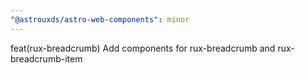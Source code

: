 ```yaml
---
"@astrouxds/astro-web-components": minor
---
```


feat(rux-breadcrumb) Add components for rux-breadcrumb and rux-breadcrumb-item
